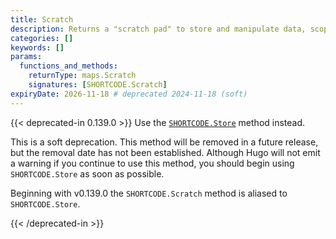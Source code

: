 ```yaml
---
title: Scratch
description: Returns a "scratch pad" to store and manipulate data, scoped to the current shortcode.
categories: []
keywords: []
params:
  functions_and_methods:
    returnType: maps.Scratch
    signatures: [SHORTCODE.Scratch]
expiryDate: 2026-11-18 # deprecated 2024-11-18 (soft)
---
```


{{< deprecated-in 0.139.0 >}}
Use the [`SHORTCODE.Store`][] method instead.

This is a soft deprecation. This method will be removed in a future release, but the removal date has not been established. Although Hugo will not emit a warning if you continue to use this method, you should begin using `SHORTCODE.Store` as soon as possible.

Beginning with v0.139.0 the `SHORTCODE.Scratch` method is aliased to `SHORTCODE.Store`.

[`SHORTCODE.Store`]: /docs/reference/methods/shortcode/store/
{{< /deprecated-in >}}
